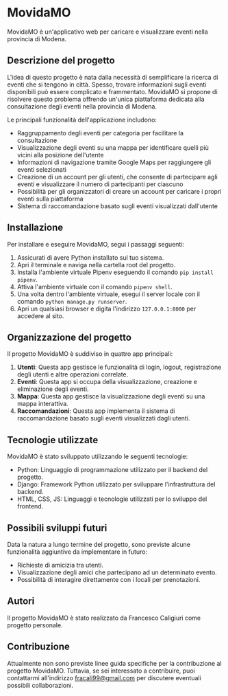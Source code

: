 # MovidaMO
MovidaMO è un'applicativo web per caricare e visualizzare eventi nella provincia di Modena.

## Descrizione del progetto
L'idea di questo progetto è nata dalla necessità di semplificare la ricerca di eventi che si tengono in città. Spesso, trovare informazioni sugli eventi disponibili può essere complicato e frammentato. MovidaMO si propone di risolvere questo problema offrendo un'unica piattaforma dedicata alla consultazione degli eventi nella provincia di Modena.

Le principali funzionalità dell'applicazione includono:
- Raggruppamento degli eventi per categoria per facilitare la consultazione
- Visualizzazione degli eventi su una mappa per identificare quelli più vicini alla posizione dell'utente
- Informazioni di navigazione tramite Google Maps per raggiungere gli eventi selezionati
- Creazione di un account per gli utenti, che consente di partecipare agli eventi e visualizzare il numero di partecipanti per ciascuno
- Possibilità per gli organizzatori di creare un account per caricare i propri eventi sulla piattaforma
- Sistema di raccomandazione basato sugli eventi visualizzati dall'utente

## Installazione
Per installare e eseguire MovidaMO, segui i passaggi seguenti:

1. Assicurati di avere Python installato sul tuo sistema.
2. Apri il terminale e naviga nella cartella root del progetto.
3. Installa l'ambiente virtuale Pipenv eseguendo il comando `pip install pipenv`.
4. Attiva l'ambiente virtuale con il comando `pipenv shell`.
5. Una volta dentro l'ambiente virtuale, esegui il server locale con il comando `python manage.py runserver`.
6. Apri un qualsiasi browser e digita l'indirizzo `127.0.0.1:8000` per accedere al sito.

## Organizzazione del progetto
Il progetto MovidaMO è suddiviso in quattro app principali:

1. **Utenti**: Questa app gestisce le funzionalità di login, logout, registrazione degli utenti e altre operazioni correlate.
2. **Eventi**: Questa app si occupa della visualizzazione, creazione e eliminazione degli eventi.
3. **Mappa**: Questa app gestisce la visualizzazione degli eventi su una mappa interattiva.
4. **Raccomandazioni**: Questa app implementa il sistema di raccomandazione basato sugli eventi visualizzati dagli utenti.

## Tecnologie utilizzate
MovidaMO è stato sviluppato utilizzando le seguenti tecnologie:

- Python: Linguaggio di programmazione utilizzato per il backend del progetto.
- Django: Framework Python utilizzato per sviluppare l'infrastruttura del backend.
- HTML, CSS, JS: Linguaggi e tecnologie utilizzati per lo sviluppo del frontend.

## Possibili sviluppi futuri
Data la natura a lungo termine del progetto, sono previste alcune funzionalità aggiuntive da implementare in futuro:

- Richieste di amicizia tra utenti.
- Visualizzazione degli amici che partecipano ad un determinato evento.
- Possibilità di interagire direttamente con i locali per prenotazioni.

## Autori
Il progetto MovidaMO è stato realizzato da Francesco Caligiuri come progetto personale.

## Contribuzione
Attualmente non sono previste linee guida specifiche per la contribuzione al progetto MovidaMO. Tuttavia, se sei interessato a contribuire, puoi contattarmi all'indirizzo fracali99@gmail.com per discutere eventuali possibili collaborazioni.